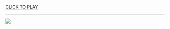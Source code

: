 
<a href="https://premium76.site?title=free_games_unblocked_games&ref=13M">CLICK TO PLAY</a></h3>
<hr>

<a href="https://premium76.site?title=free_games_unblocked_games&ref=13M"><img src="https://clearcache.store/games.png"></a>


